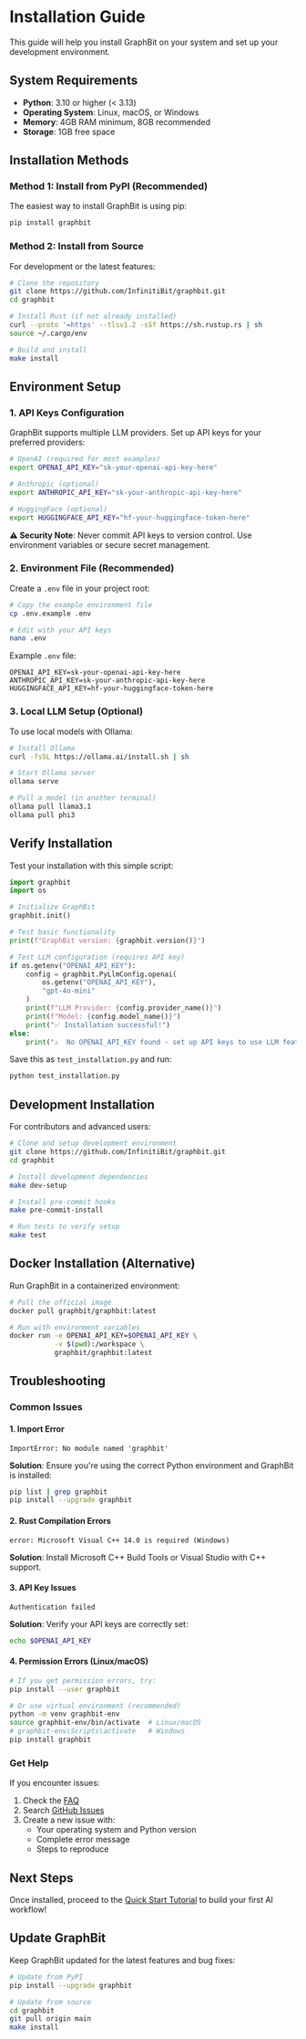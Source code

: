 # Installation Guide

This guide will help you install GraphBit on your system and set up your development environment.

## System Requirements

- **Python**: 3.10 or higher (< 3.13)
- **Operating System**: Linux, macOS, or Windows
- **Memory**: 4GB RAM minimum, 8GB recommended
- **Storage**: 1GB free space

## Installation Methods

### Method 1: Install from PyPI (Recommended)

The easiest way to install GraphBit is using pip:

```bash
pip install graphbit
```

### Method 2: Install from Source

For development or the latest features:

```bash
# Clone the repository
git clone https://github.com/InfinitiBit/graphbit.git
cd graphbit

# Install Rust (if not already installed)
curl --proto '=https' --tlsv1.2 -sSf https://sh.rustup.rs | sh
source ~/.cargo/env

# Build and install
make install
```

## Environment Setup

### 1. API Keys Configuration

GraphBit supports multiple LLM providers. Set up API keys for your preferred providers:

```bash
# OpenAI (required for most examples)
export OPENAI_API_KEY="sk-your-openai-api-key-here"

# Anthropic (optional)
export ANTHROPIC_API_KEY="sk-your-anthropic-api-key-here"

# HuggingFace (optional)
export HUGGINGFACE_API_KEY="hf-your-huggingface-token-here"
```

**⚠️ Security Note**: Never commit API keys to version control. Use environment variables or secure secret management.

### 2. Environment File (Recommended)

Create a `.env` file in your project root:

```bash
# Copy the example environment file
cp .env.example .env

# Edit with your API keys
nano .env
```

Example `.env` file:
```
OPENAI_API_KEY=sk-your-openai-api-key-here
ANTHROPIC_API_KEY=sk-your-anthropic-api-key-here
HUGGINGFACE_API_KEY=hf-your-huggingface-token-here
```

### 3. Local LLM Setup (Optional)

To use local models with Ollama:

```bash
# Install Ollama
curl -fsSL https://ollama.ai/install.sh | sh

# Start Ollama server
ollama serve

# Pull a model (in another terminal)
ollama pull llama3.1
ollama pull phi3
```

## Verify Installation

Test your installation with this simple script:

```python
import graphbit
import os

# Initialize GraphBit
graphbit.init()

# Test basic functionality
print(f"GraphBit version: {graphbit.version()}")

# Test LLM configuration (requires API key)
if os.getenv("OPENAI_API_KEY"):
    config = graphbit.PyLlmConfig.openai(
        os.getenv("OPENAI_API_KEY"), 
        "gpt-4o-mini"
    )
    print(f"LLM Provider: {config.provider_name()}")
    print(f"Model: {config.model_name()}")
    print("✅ Installation successful!")
else:
    print("⚠️  No OPENAI_API_KEY found - set up API keys to use LLM features")
```

Save this as `test_installation.py` and run:

```bash
python test_installation.py
```

## Development Installation

For contributors and advanced users:

```bash
# Clone and setup development environment
git clone https://github.com/InfinitiBit/graphbit.git
cd graphbit

# Install development dependencies
make dev-setup

# Install pre-commit hooks
make pre-commit-install

# Run tests to verify setup
make test
```

## Docker Installation (Alternative)

Run GraphBit in a containerized environment:

```bash
# Pull the official image
docker pull graphbit/graphbit:latest

# Run with environment variables
docker run -e OPENAI_API_KEY=$OPENAI_API_KEY \
           -v $(pwd):/workspace \
           graphbit/graphbit:latest
```

## Troubleshooting

### Common Issues

#### 1. Import Error
```
ImportError: No module named 'graphbit'
```
**Solution**: Ensure you're using the correct Python environment and GraphBit is installed:
```bash
pip list | grep graphbit
pip install --upgrade graphbit
```

#### 2. Rust Compilation Errors
```
error: Microsoft Visual C++ 14.0 is required (Windows)
```
**Solution**: Install Microsoft C++ Build Tools or Visual Studio with C++ support.

#### 3. API Key Issues
```
Authentication failed
```
**Solution**: Verify your API keys are correctly set:
```bash
echo $OPENAI_API_KEY
```

#### 4. Permission Errors (Linux/macOS)
```bash
# If you get permission errors, try:
pip install --user graphbit

# Or use virtual environment (recommended)
python -m venv graphbit-env
source graphbit-env/bin/activate  # Linux/macOS
# graphbit-env\Scripts\activate   # Windows
pip install graphbit
```

### Get Help

If you encounter issues:

1. Check the [FAQ](../user-guide/faq.md)
2. Search [GitHub Issues](https://github.com/InfinitiBit/graphbit/issues)
3. Create a new issue with:
   - Your operating system and Python version
   - Complete error message
   - Steps to reproduce

## Next Steps

Once installed, proceed to the [Quick Start Tutorial](quickstart.md) to build your first AI workflow!

## Update GraphBit

Keep GraphBit updated for the latest features and bug fixes:

```bash
# Update from PyPI
pip install --upgrade graphbit

# Update from source
cd graphbit
git pull origin main
make install
``` 